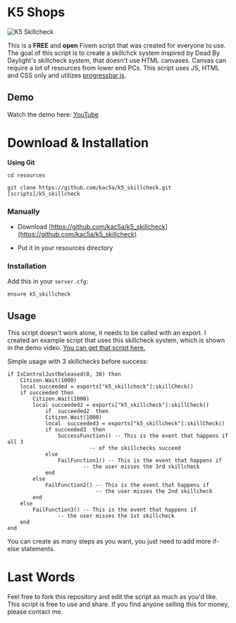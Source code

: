 
# K5 Shops

![K5 Skillcheck](https://i.imgur.com/i5D1xpK.jpg)
  

This is a **FREE** and **open** Fivem script that was created for everyone to use. The goal of this script is to create a skillchck system inspired by Dead By Daylight's skillcheck system, that doesn't use HTML canvases. Canvas can require a lot of resources from lower end PCs. This script uses JS, HTML and CSS only and utilizes [progressbar.js](https://github.com/kimmobrunfeldt/progressbar.js).

  

## Demo


Watch the demo here: [YouTube](https://www.youtube.com/watch?v=U9lGNTcdltk)
  

# Download & Installation

**Using Git**

```
cd resources

git clone https://github.com/kac5a/k5_skillcheck.git [scripts]/k5_skillcheck
```

  

### Manually

  

- Download [https://github.com/kac5a/k5_skillcheck](https://github.com/kac5a/k5_skillcheck)

- Put it in your resources directory

  

### Installation

  

Add this in your `server.cfg`:

```
ensure k5_skillcheck
```

## Usage

This script doesn't work alone, it needs to be called with an export. I created an example script that uses this skillcheck system, which is shown in the demo video. [You can get that script here.](https://github.com/kac5a/k5_skillcheck_example/tree/main)

Simple usage with 3 skillchecks before success:

	if IsControlJustReleased(0, 38) then   
		Citizen.Wait(1000)
		local succeeded = exports["k5_skillcheck"]:skillCheck()
		if succeeded then
			Citizen.Wait(1000)
			local succeeded2 = exports["k5_skillcheck"]:skillCheck()
		    	if  succeeded2  then
				Citizen.Wait(1000)
				local  succeeded3 = exports["k5_skillcheck"]:skillCheck()
				if succeeded3  then
					SuccessFunction() -- This is the event that happens if all 3
							  -- of the skillchecks succeed
				else
					FailFunction1() -- This is the event that happens if
							-- the user misses the 3rd skillcheck
				end
			else
				FailFunction2() -- This is the event that happens if
				                -- the user misses the 2nd skillcheck
			end
		else
			FailFunction3() -- This is the event that happens if
					-- the user misses the 1st skillcheck
		end
	end

 

You can create as many steps as you want, you just need to add more if-else statements.

# Last Words

Feel free to fork this repository and edit the script as much as you'd like. This script is free to use and share. If you find anyone selling this for money, please contact me.
